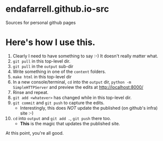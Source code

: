 # endafarrell.github.io-src
Sources for personal github pages

# Here's how I use this.

1. Clearly I need to have something to say :-) It doesn't really matter what.
2. ``git pull`` in this top-level dir.
3. ``git pull`` in the ``output`` sub-dir
4. Write something in one of the ``content`` folders.
5. ``make html`` in this top-level dir
6. In a new console/terminal, ``cd`` into the ``output`` dir, ``python -m SimpleHTTPServer`` and preview the edits at
   [http://localhost:8000/](http://localhost:8000/) 
7. Rinse and repeat.
8. ``git add <whatever>`` has changed while in this top-level dir.
9. ``git commit`` and ``git push`` to capture the edits. 
    * Interestingly, this does _NOT_ update the published (on github's infra) site :-)
10. ``cd`` into ``output`` and ``git add .``, ``git push`` there too. 
    * **This** is the magic that updates the published site.

At this point, you're all good.

